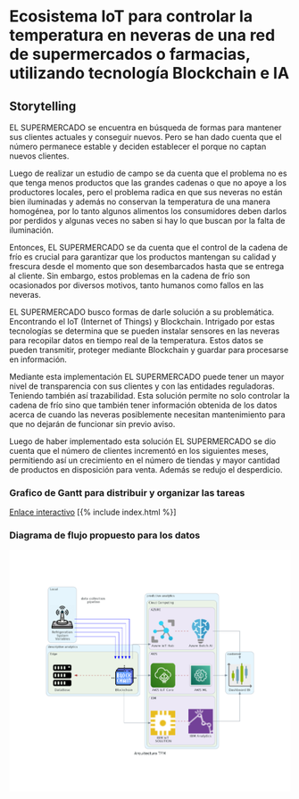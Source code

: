 # Ecosistema IoT para controlar la temperatura en neveras de una red de supermercados o farmacias, utilizando tecnología Blockchain e IA 

## Storytelling
EL SUPERMERCADO se encuentra en búsqueda de formas para mantener sus clientes actuales y conseguir nuevos. Pero se han dado cuenta que el número permanece estable y deciden establecer el porque no captan nuevos clientes.

Luego de realizar un estudio de campo se da cuenta que el problema no es que tenga menos productos que las grandes cadenas o que no apoye a los productores locales, pero el problema radica en que sus neveras no están bien iluminadas y además no conservan la temperatura de una manera homogénea, por lo tanto algunos alimentos los consumidores deben darlos por perdidos y algunas veces no saben si hay lo que buscan por la falta de iluminación.

Entonces, EL SUPERMERCADO se da cuenta que el control de la cadena de frío es crucial para garantizar que los productos mantengan su calidad y frescura desde el momento que son desembarcados hasta que se entrega al cliente. Sin embargo, estos problemas en la cadena de frío son ocasionados por diversos motivos, tanto humanos como fallos en las neveras.

EL SUPERMERCADO busco formas de darle solución a su problemática. Encontrando el IoT (Internet of Things) y Blockchain. Intrigado por estas tecnologías se determina que se pueden instalar sensores en las neveras para recopilar datos en tiempo real de la temperatura. Estos datos se pueden transmitir, proteger mediante Blockchain y guardar para procesarse en información.

Mediante esta implementación EL SUPERMERCADO puede tener un mayor nivel de transparencia con sus clientes y con las entidades reguladoras. Teniendo también así trazabilidad.
Esta solución permite no solo controlar la cadena de frío sino que también tener información obtenida de los datos acerca de cuando las neveras posiblemente necesitan mantenimiento para que no dejarán de funcionar sin previo aviso.

Luego de haber implementado esta solución EL SUPERMERCADO se dio cuenta que el número de clientes incrementó en los siguientes meses, permitiendo así un crecimiento en el número de tiendas y mayor cantidad de productos en disposición para venta. Además se redujo el desperdicio.


### Grafico de Gantt para distribuir y organizar las tareas 
[Enlace interactivo](https://eduardojoaquinf52.github.io/)
[{% include index.html %}]

### Diagrama de flujo propuesto para los datos  
![flow](/_includes/2tfm.png)


